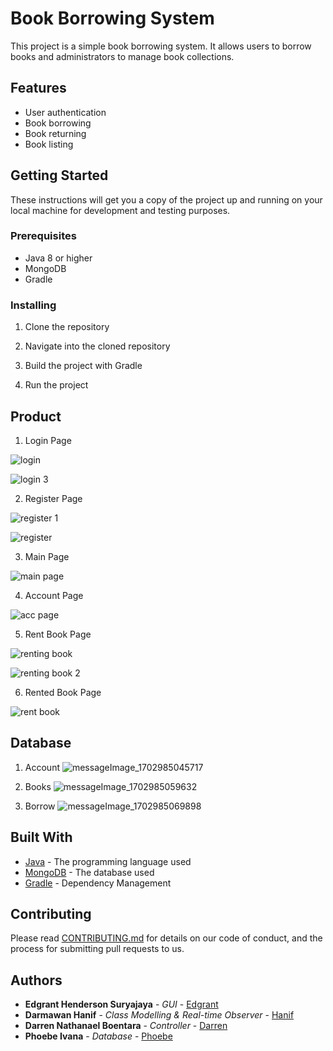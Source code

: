 # Book Borrowing System

This project is a simple book borrowing system. It allows users to borrow books and administrators to manage book collections.

## Features

- User authentication
- Book borrowing
- Book returning
- Book listing

## Getting Started

These instructions will get you a copy of the project up and running on your local machine for development and testing purposes.

### Prerequisites

- Java 8 or higher
- MongoDB
- Gradle

### Installing

1. Clone the repository

2. Navigate into the cloned repository

3. Build the project with Gradle

4. Run the project

## Product

1. Login Page

![login](https://github.com/EdgrantHS/PA-PBO/assets/144258090/e374024f-6140-4a85-bce2-fefa252e8a40)

![login 3](https://github.com/EdgrantHS/PA-PBO/assets/144258090/3b027737-3180-41f1-aa95-00ac3f7fd430)

2. Register Page

![register 1](https://github.com/EdgrantHS/PA-PBO/assets/144258090/6c375ce2-9148-4da5-bc01-f09f72cecb63)

![register](https://github.com/EdgrantHS/PA-PBO/assets/144258090/658ee575-2bce-414e-9d06-523a23a20267)

3. Main Page

![main page](https://github.com/EdgrantHS/PA-PBO/assets/144258090/71f0e300-723d-4a79-81e2-8903daa8deb8)

4. Account Page

![acc page](https://github.com/EdgrantHS/PA-PBO/assets/144258090/2062ca99-188a-4d76-be8f-1a80b20d98da)

5. Rent Book Page

![renting book](https://github.com/EdgrantHS/PA-PBO/assets/144258090/a743136b-93e0-41ab-a45c-ad08f61c8894)

![renting book 2](https://github.com/EdgrantHS/PA-PBO/assets/144258090/9df0e4d0-8133-454f-9910-893d92f2e17f)

6. Rented Book Page

![rent book](https://github.com/EdgrantHS/PA-PBO/assets/144258090/1137f652-b29d-407b-ae31-250b03fdea51)

## Database

1. Account
![messageImage_1702985045717](https://github.com/EdgrantHS/PA-PBO/assets/144258090/cc4b5306-96ce-4d42-993e-797c74e07553)

2. Books
![messageImage_1702985059632](https://github.com/EdgrantHS/PA-PBO/assets/144258090/b1be6589-9839-40de-a435-067756f9a99c)

3. Borrow
![messageImage_1702985069898](https://github.com/EdgrantHS/PA-PBO/assets/144258090/bf7ce70d-33c0-4298-8c6c-8795a786ac95)

## Built With

- [Java](https://www.java.com) - The programming language used
- [MongoDB](https://www.mongodb.com) - The database used
- [Gradle](https://gradle.org) - Dependency Management

## Contributing

Please read [CONTRIBUTING.md](https://gist.github.com/yourusername/yourcontributingmdlink) for details on our code of conduct, and the process for submitting pull requests to us.

## Authors

- **Edgrant Henderson Suryajaya** - *GUI* - [Edgrant](https://github.com/edgrantH)
- **Darmawan Hanif** - *Class Modelling & Real-time Observer* - [Hanif](https://github.com/drmwnhnf)
- **Darren Nathanael Boentara** - *Controller* - [Darren](https://github.com/DarrenNathanaelB)
- **Phoebe Ivana** - *Database* - [Phoebe](https://github.com/PhoebeIvana)
